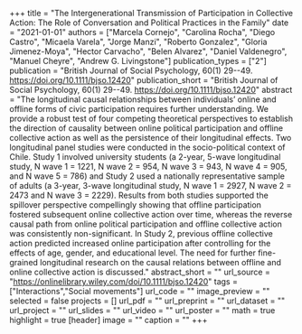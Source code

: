 +++
title = "The Intergenerational Transmission of Participation in Collective Action: The Role of Conversation and Political Practices in the Family"
date = "2021-01-01"
authors = ["Marcela Cornejo", "Carolina Rocha", "Diego Castro", "Micaela Varela", "Jorge Manzi", "Roberto Gonzalez", "Gloria Jimenez-Moya", "Hector Carvacho", "Belen Alvarez", "Daniel Valdenegro", "Manuel Cheyre", "Andrew G. Livingstone"]
publication_types = ["2"]
publication = "British Journal of Social Psychology, 60(1) 29--49. https://doi.org/10.1111/bjso.12420"
publication_short = "British Journal of Social Psychology, 60(1) 29--49. https://doi.org/10.1111/bjso.12420"
abstract = "The longitudinal causal relationships between individuals’ online and offline forms of civic participation requires further understanding. We provide a robust test of four competing theoretical perspectives to establish the direction of causality between online political participation and offline collective action as well as the persistence of their longitudinal effects. Two longitudinal panel studies were conducted in the socio-political context of Chile. Study 1 involved university students (a 2-year, 5-wave longitudinal study, N wave 1 = 1221, N wave 2 = 954, N wave 3 = 943, N wave 4 = 905, and N wave 5 = 786) and Study 2 used a nationally representative sample of adults (a 3-year, 3-wave longitudinal study, N wave 1 = 2927, N wave 2 = 2473 and N wave 3 = 2229). Results from both studies supported the spillover perspective compellingly showing that offline participation fostered subsequent online collective action over time, whereas the reverse causal path from online political participation and offline collective action was consistently non-significant. In Study 2, previous offline collective action predicted increased online participation after controlling for the effects of age, gender, and educational level. The need for further fine-grained longitudinal research on the causal relations between offline and online collective action is discussed."
abstract_short = ""
url_source = "https://onlinelibrary.wiley.com/doi/10.1111/bjso.12420"
tags = ["Interactions","Social movements"]
url_code = ""
image_preview = ""
selected = false
projects = []
url_pdf = ""
url_preprint = ""
url_dataset = ""
url_project = ""
url_slides = ""
url_video = ""
url_poster = ""
math = true
highlight = true
[header]
image = ""
caption = ""
+++
